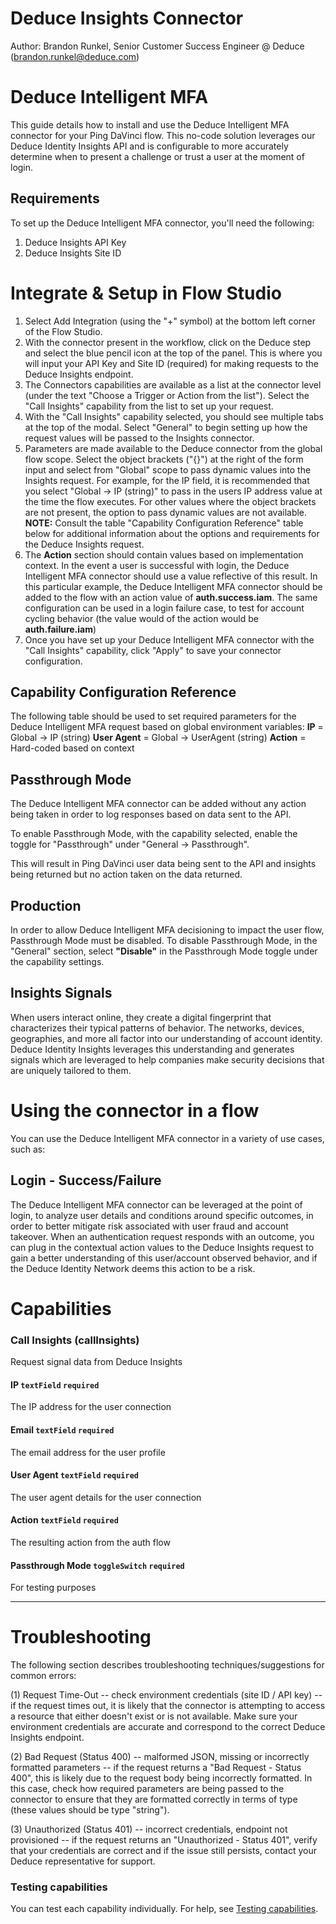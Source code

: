 # Deduce Insights Connector

Author: Brandon Runkel, Senior Customer Success Engineer @ Deduce (brandon.runkel@deduce.com)

# Deduce Intelligent MFA
This guide details how to install and use the Deduce Intelligent MFA connector for your Ping DaVinci flow. This no-code solution leverages our Deduce Identity Insights API and is configurable to more accurately determine when to present a challenge or trust a user at the moment of login.

## Requirements
To set up the Deduce Intelligent MFA connector, you'll need the following:
1. Deduce Insights API Key
2. Deduce Insights Site ID

# Integrate & Setup in Flow Studio
1. Select Add Integration (using the "+" symbol) at the bottom left corner of the Flow Studio.
2. With the connector present in the workflow, click on the Deduce step and select the blue pencil icon at the top of the panel. This is where you will input your API Key and Site ID (required) for making requests to the Deduce Insights endpoint.
3. The Connectors capabilities are available as a list at the connector level (under the text "Choose a Trigger or Action from the list"). Select the "Call Insights" capability from the list to set up your request.
4. With the "Call Insights" capability selected, you should see multiple tabs at the top of the modal. Select "General" to begin setting up how the request values will be passed to the Insights connector.
5. Parameters are made available to the Deduce connector from the global flow scope. Select the object brackets ("{}") at the right of the form input and select from "Global" scope to pass dynamic values into the Insights request. For example, for the IP field, it is recommended that you select "Global -> IP (string)" to pass in the users IP address value at the time the flow executes. For other values where the object brackets are not present, the option to pass dynamic values are not available. **NOTE:** Consult the table "Capability Configuration Reference" table below for additional information about the options and requirements for the Deduce Insights request.
6. The **Action** section should contain values based on implementation context. In the event a user is successful with login, the Deduce Intelligent MFA connector should use a value reflective of this result. In this particular example, the Deduce Intelligent MFA connector should be added to the flow with an action value of **auth.success.iam**. The same configuration can be used in a login failure case, to test for account cycling behavior (the value would of the action would be **auth.failure.iam**)
7. Once you have set up your Deduce Intelligent MFA connector with the "Call Insights" capability, click "Apply" to save your connector configuration.

## Capability Configuration Reference
The following table should be used to set required parameters for the Deduce Intelligent MFA request based on global environment variables:
**IP** = Global -> IP (string)
**User Agent** = Global -> UserAgent (string)
**Action** = Hard-coded based on context

## Passthrough Mode
The Deduce Intelligent MFA connector can be added without any action being taken in order to log responses based on data sent to the API.

To enable Passthrough Mode, with the capability selected, enable the toggle for "Passthrough" under "General -> Passthrough".

This will result in Ping DaVinci user data being sent to the API and insights being returned but no action taken on the data returned.

## Production
In order to allow Deduce Intelligent MFA decisioning to impact the user flow, Passthrough Mode must be disabled. To disable Passthrough Mode, in the "General" section, select **&quot;Disable&quot;** in the Passthrough Mode toggle under the capability settings.

## Insights Signals
When users interact online, they create a digital fingerprint that characterizes their typical patterns of behavior. The networks, devices, geographies, and more all factor into our understanding of account identity. Deduce Identity Insights leverages this understanding and generates signals which are leveraged to help companies make security decisions that are uniquely tailored to them.

# Using the connector in a flow
You can use the Deduce Intelligent MFA connector in a variety of use cases, such as:

## Login - Success/Failure
The Deduce Intelligent MFA connector can be leveraged at the point of login, to analyze user details and conditions around specific outcomes, in order to better mitigate risk associated with user fraud and account takeover. When an authentication request responds with an outcome, you can plug in the contextual action values to the Deduce Insights request to gain a better understanding of this user/account observed behavior, and if the Deduce Identity Network deems this action to be a risk. 

# Capabilities
### Call Insights (callInsights)


Request signal data from Deduce Insights

#### IP `textField` `required`


The IP address for the user connection

#### Email `textField` `required`


The email address for the user profile

#### User Agent `textField` `required`


The user agent details for the user connection

#### Action `textField` `required`


The resulting action from the auth flow

#### Passthrough Mode `toggleSwitch` `required`


For testing purposes

---


# Troubleshooting
The following section describes troubleshooting techniques/suggestions for common errors:

(1) Request Time-Out -- check environment credentials (site ID / API key) -- if the request times out, it is likely that the connector is attempting to access a resource that either doesn't exist or is not available. Make sure your environment credentials are accurate and correspond to the correct Deduce Insights endpoint.

(2) Bad Request (Status 400) -- malformed JSON, missing or incorrectly formatted parameters -- if the request returns a "Bad Request - Status 400", this is likely due to the request body being incorrectly formatted. In this case, check how required parameters are being passed to the connector to ensure that they are formatted correctly in terms of type (these values should be type "string").

(3) Unauthorized (Status 401) -- incorrect credentials, endpoint not provisioned -- if the request returns an "Unauthorized - Status 401", verify that your credentials are correct and if the issue still persists, contact your Deduce representative for support.

### Testing capabilities

You can test each capability individually. For help, see [Testing capabilities](https://docs.google.com/document/d/1Sc9tD5tn9dl79qOWup0k3eKk5hrNVI8lZPAdm8loeiA/edit#).
